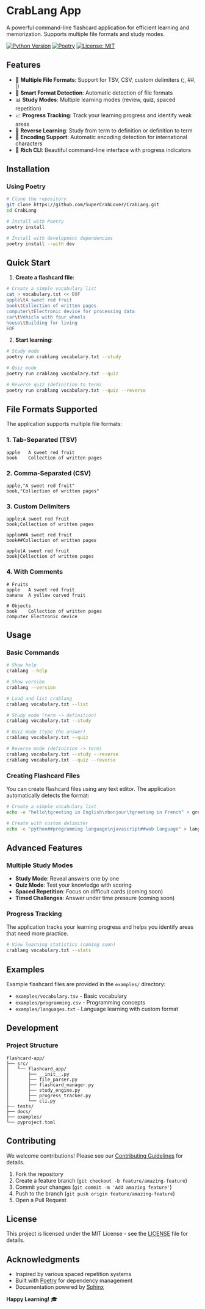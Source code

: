 # CrabLang App

A powerful command-line flashcard application for efficient learning and memorization. Supports multiple file formats and study modes.

[![Python Version](https://img.shields.io/badge/python-3.8%2B-blue)](https://www.python.org/)
[![Poetry](https://img.shields.io/badge/packaging-poetry-cyan)](https://python-poetry.org/)
[![License: MIT](https://img.shields.io/badge/License-MIT-yellow.svg)](https://opensource.org/licenses/MIT)

## Features

- 📁 **Multiple File Formats**: Support for TSV, CSV, custom delimiters (;, ##, |)
- 🎯 **Smart Format Detection**: Automatic detection of file formats
- 📊 **Study Modes**: Multiple learning modes (review, quiz, spaced repetition)
- 📈 **Progress Tracking**: Track your learning progress and identify weak areas
- 🔄 **Reverse Learning**: Study from term to definition or definition to term
- 💾 **Encoding Support**: Automatic encoding detection for international characters
- 🎨 **Rich CLI**: Beautiful command-line interface with progress indicators

## Installation

### Using Poetry 

```bash
# Clone the repository
git clone https://github.com/SuperCrabLover/CrabLang.git
cd CrabLang

# Install with Poetry
poetry install

# Install with development dependencies
poetry install --with dev
```

## Quick Start

1. **Create a flashcard file**:
```bash
# Create a simple vocabulary list
cat > vocabulary.txt << EOF
apple\tA sweet red fruit
book\tCollection of written pages
computer\tElectronic device for processing data
car\tVehicle with four wheels
house\tBuilding for living
EOF
```

2. **Start learning**:
```bash
# Study mode
poetry run crablang vocabulary.txt --study

# Quiz mode
poetry run crablang vocabulary.txt --quiz

# Reverse quiz (definition to term)
poetry run crablang vocabulary.txt --quiz --reverse
```

## File Formats Supported

The application supports multiple file formats:

### 1. Tab-Separated (TSV)
```text
apple   A sweet red fruit
book    Collection of written pages
```

### 2. Comma-Separated (CSV)
```text
apple,"A sweet red fruit"
book,"Collection of written pages"
```

### 3. Custom Delimiters
```text
apple;A sweet red fruit
book;Collection of written pages

apple##A sweet red fruit
book##Collection of written pages

apple|A sweet red fruit
book|Collection of written pages
```

### 4. With Comments
```text
# Fruits
apple   A sweet red fruit
banana  A yellow curved fruit

# Objects
book    Collection of written pages
computer Electronic device
```

## Usage

### Basic Commands

```bash
# Show help
crablang --help

# Show version
crablang --version

# Load and list crablang
crablang vocabulary.txt --list

# Study mode (term -> definition)
crablang vocabulary.txt --study

# Quiz mode (type the answer)
crablang vocabulary.txt --quiz

# Reverse mode (definition -> term)
crablang vocabulary.txt --study --reverse
crablang vocabulary.txt --quiz --reverse
```

### Creating Flashcard Files

You can create flashcard files using any text editor. The application automatically detects the format:

```bash
# Create a simple vocabulary list
echo -e "hello\tgreeting in English\nbonjour\tgreeting in French" > greetings.txt

# Create with custom delimiter
echo -e "python##programming language\njavascript##web language" > languages.txt
```

## Advanced Features

### Multiple Study Modes

- **Study Mode**: Reveal answers one by one
- **Quiz Mode**: Test your knowledge with scoring
- **Spaced Repetition**: Focus on difficult cards (coming soon)
- **Timed Challenges**: Answer under time pressure (coming soon)

### Progress Tracking

The application tracks your learning progress and helps you identify areas that need more practice.

```bash
# View learning statistics (coming soon)
crablang vocabulary.txt --stats
```

## Examples

Example flashcard files are provided in the `examples/` directory:

- `examples/vocabulary.tsv` - Basic vocabulary
- `examples/programming.csv` - Programming concepts
- `examples/languages.txt` - Language learning with custom format

## Development

### Project Structure

```
flashcard-app/
├── src/
│   └── flashcard_app/
│       ├── __init__.py
│       ├── file_parser.py
│       ├── flashcard_manager.py
│       ├── study_engine.py
│       ├── progress_tracker.py
│       └── cli.py
├── tests/
├── docs/
├── examples/
└── pyproject.toml
```

## Contributing

We welcome contributions! Please see our [Contributing Guidelines](CONTRIBUTING.md) for details.

1. Fork the repository
2. Create a feature branch (`git checkout -b feature/amazing-feature`)
3. Commit your changes (`git commit -m 'Add amazing feature'`)
4. Push to the branch (`git push origin feature/amazing-feature`)
5. Open a Pull Request

## License

This project is licensed under the MIT License - see the [LICENSE](LICENSE) file for details.

## Acknowledgments

- Inspired by various spaced repetition systems
- Built with [Poetry](https://python-poetry.org/) for dependency management
- Documentation powered by [Sphinx](https://www.sphinx-doc.org/)


**Happy Learning!** 🎓
